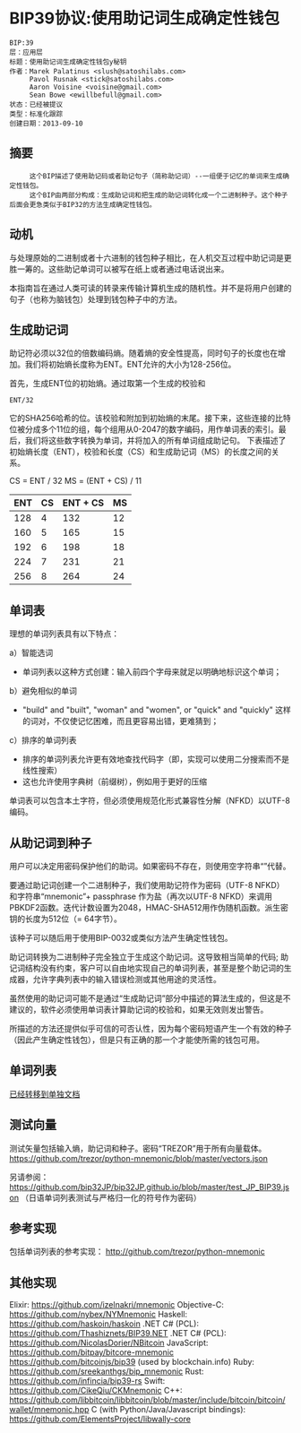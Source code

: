 ﻿# BIP39协议:使用助记词生成确定性钱包

	BIP:39
	层：应用层
	标题：使用助记词生成确定性钱包y秘钥
	作者：Marek Palatinus <slush@satoshilabs.com>
         Pavol Rusnak <stick@satoshilabs.com>
         Aaron Voisine <voisine@gmail.com>
         Sean Bowe <ewillbefull@gmail.com>
	状态：已经被提议
	类型：标准化跟踪
	创建日期：2013-09-10
	

## 摘要

	     这个BIP描述了使用助记码或者助记句子（简称助记词）--一组便于记忆的单词来生成确定性钱包。
		 这个BIP由两部分构成：生成助记词和把生成的助记词转化成一个二进制种子。这个种子后面会更急类似于BIP32的方法生成确定性钱包。

## 动机

与处理原始的二进制或者十六进制的钱包种子相比，在人机交互过程中助记词是更胜一筹的。这些助记单词可以被写在纸上或者通过电话说出来。

本指南旨在通过人类可读的转录来传输计算机生成的随机性。并不是将用户创建的句子（也称为脑钱包）处理到钱包种子中的方法。

## 生成助记词

助记符必须以32位的倍数编码熵。随着熵的安全性提高，同时句子的长度也在增加。我们将初始熵长度称为ENT。ENT允许的大小为128-256位。

首先，生成ENT位的初始熵。通过取第一个生成的校验和

	ENT/32

它的SHA256哈希的位。该校验和附加到初始熵的末尾。接下来，这些连接的比特位被分成多个11位的组，每个组用从0-2047的数字编码，用作单词表的索引。最后，我们将这些数字转换为单词，并将加入的所有单词组成助记句。
下表描述了初始熵长度（ENT），校验和长度（CS）和生成助记词（MS）的长度之间的关系。

 CS = ENT / 32 
 MS = (ENT + CS) / 11 

| ENT | CS | ENT + CS | MS | 
  --- | -- | -------- | --
| 128 | 4 | 132 | 12 | 
| 160 | 5 | 165 | 15 | 
| 192 | 6 | 198 | 18 | 
| 224 | 7 | 231 | 21 | 
| 256 | 8 | 264 | 24 |

## 单词表

理想的单词列表具有以下特点：

a）智能选词

   - 单词列表以这种方式创建：输入前四个字母来就足以明确地标识这个单词；
   
b）避免相似的单词

   - "build" and "built", "woman" and "women", or "quick" and "quickly"
     这样的词对，不仅使记忆困难，而且更容易出错，更难猜到；
     
c）排序的单词列表

   - 排序的单词列表允许更有效地查找代码字（即，实现可以使用二分搜索而不是线性搜索）
   - 这也允许使用字典树（前缀树），例如用于更好的压缩
   
单词表可以包含本土字符，但必须使用规范化形式兼容性分解（NFKD）以UTF-8编码。	

## 从助记词到种子

用户可以决定用密码保护他们的助词。如果密码不存在，则使用空字符串“”代替。

要通过助记词创建一个二进制种子，我们使用助记符作为密码（UTF-8 NFKD）和字符串“mnemonic”+ passphrase 作为盐（再次以UTF-8 NFKD）来调用PBKDF2函数。迭代计数设置为2048，HMAC-SHA512用作伪随机函数。派生密钥的长度为512位（= 64字节）。

该种子可以随后用于使用BIP-0032或类似方法产生确定性钱包。

助记词转换为二进制种子完全独立于生成这个助记词。这导致相当简单的代码; 助记词结构没有约束，客户可以自由地实现自己的单词列表，甚至是整个助记词的生成器，允许字典列表中的输入错误检测或其他用途的灵活性。

虽然使用的助记词可能不是通过“生成助记词”部分中描述的算法生成的，但这是不建议的，软件必须使用单词表计算助记词的校验和，如果无效则发出警告。

所描述的方法还提供似乎可信的可否认性，因为每个密码短语产生一个有效的种子（因此产生确定性钱包），但是只有正确的那一个才能使所需的钱包可用。


## 单词列表
[已经转移到单独文档](https://github.com/bitcoin/bips/blob/master/bip-0039/bip-0039-wordlists.md)

## 测试向量

测试矢量包括输入熵，助记词和种子。密码“TREZOR”用于所有向量载体。
https://github.com/trezor/python-mnemonic/blob/master/vectors.json

另请参阅：
https://github.com/bip32JP/bip32JP.github.io/blob/master/test_JP_BIP39.json
（日语单词列表测试与严格归一化的符号作为密码）

## 参考实现

包括单词列表的参考实现：
http://github.com/trezor/python-mnemonic

## 其他实现

Elixir:
https://github.com/izelnakri/mnemonic
Objective-C:
https://github.com/nybex/NYMnemonic
Haskell:
https://github.com/haskoin/haskoin
.NET C# (PCL):
https://github.com/Thashiznets/BIP39.NET
.NET C# (PCL):
https://github.com/NicolasDorier/NBitcoin
JavaScript:
https://github.com/bitpay/bitcore-mnemonic
https://github.com/bitcoinjs/bip39 (used by blockchain.info)
Ruby:
https://github.com/sreekanthgs/bip_mnemonic
Rust:
https://github.com/infincia/bip39-rs
Swift:
https://github.com/CikeQiu/CKMnemonic
C++:
https://github.com/libbitcoin/libbitcoin/blob/master/include/bitcoin/bitcoin/wallet/mnemonic.hpp
C (with Python/Java/Javascript bindings):
https://github.com/ElementsProject/libwally-core